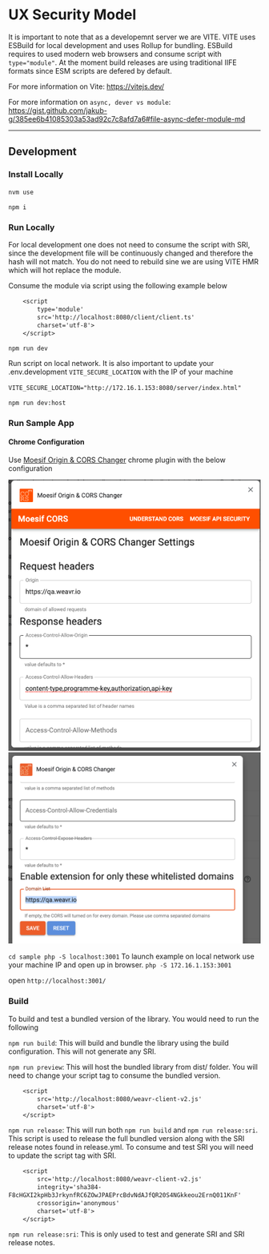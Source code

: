 # UX Security Model

It is important to note that as a developemnt server we are VITE. VITE uses ESBuild for local development and uses Rollup for bundling.
ESBuild requires to used modern web browsers and consume script with `type="module"`. At the moment build releases are using traditional 
IIFE formats since ESM scripts are defered by default. 

For more information on Vite: https://vitejs.dev/

For more information on `async, dever vs module`: https://gist.github.com/jakub-g/385ee6b41085303a53ad92c7c8afd7a6#file-async-defer-module-md

---

## Development
### Install Locally

```
nvm use
```
```
npm i
```


### Run Locally
For local development one does not need to consume the script with SRI, since the development file will be continuously changed and therefore the hash will not match.
You do not need to rebuild sine we are using VITE HMR which will hot replace the module.

Consume the module via script using the following example below

```
    <script 
        type='module'
        src='http://localhost:8080/client/client.ts' 
        charset='utf-8'>
    </script>
```

```
npm run dev
```
Run script on local network. It is also important to update your .env.development `VITE_SECURE_LOCATION` with the IP of your machine

``
VITE_SECURE_LOCATION="http://172.16.1.153:8080/server/index.html"
``
```
npm run dev:host
```

### Run Sample App
#### Chrome Configuration 
Use [Moesif Origin & CORS Changer](https://chrome.google.com/webstore/detail/moesif-origin-cors-change/digfbfaphojjndkpccljibejjbppifbc?hl=en-US) chrome plugin with the below configuration 

![CORS Settings 1](contribute/cors-settings-1.png "CORS Settings 1")
![CORS Settings 2](contribute/cors-settings-2.png "CORS Settings 2")

``
cd sample
php -S localhost:3001
``
To launch example on local network use your machine IP and open up in browser.
``
php -S 172.16.1.153:3001
``

open `http://localhost:3001/`


### Build
To build and test a bundled version of the library. You would need to run the following
 
`npm run build`:
This will build and bundle the library using the build configuration. This will not generate any SRI.

`npm run preview`: This will host the bundled library from dist/ folder. You will need to change your
script tag to consume the bundled version.

```
    <script 
        src='http://localhost:8080/weavr-client-v2.js' 
        charset='utf-8'>
    </script>
```

`npm run release`: This will run both `npm run build` and `npm run release:sri`. This script is used to
release the full bundled version along with the SRI release notes found in release.yml. To consume and
test SRI you will need to update the script tag with SRI.

```
    <script
        src='http://localhost:8080/weavr-client-v2.js'
        integrity='sha384-F8cHGXI2kpHb3JrkynfRC6ZOwJPAEPrcBdvNdAJfQR20S4NGkkeou2ErnQ011KnF'
        crossorigin='anonymous'
        charset='utf-8'>
    </script>
```

`npm run release:sri`: This is only used to test and generate SRI and SRI release notes.
